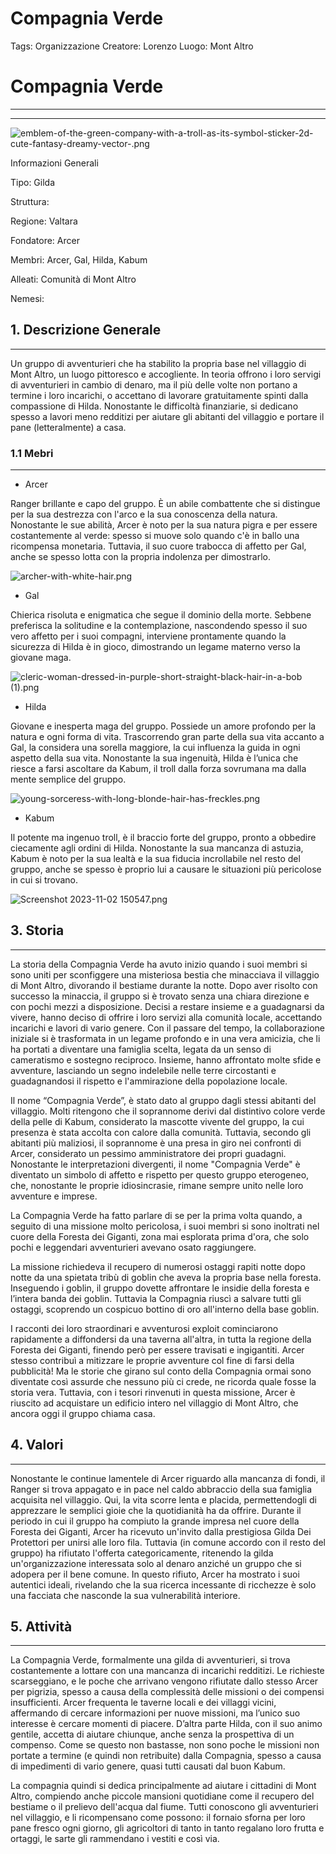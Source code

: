 # Compagnia Verde

Tags: Organizzazione
Creatore: Lorenzo
Luogo: Mont Altro

# Compagnia Verde

---

---

![emblem-of-the-green-company-with-a-troll-as-its-symbol-sticker-2d-cute-fantasy-dreamy-vector-.png](Compagnia%20Verde%2061130611054349ab88fc486629b19815/emblem-of-the-green-company-with-a-troll-as-its-symbol-sticker-2d-cute-fantasy-dreamy-vector-.png)

Informazioni Generali

Tipo: Gilda

Struttura:

Regione: Valtara

Fondatore: Arcer

Membri: Arcer, Gal, Hilda, Kabum

Alleati: Comunità di Mont Altro

Nemesi: 

## 1. Descrizione Generale

---

Un gruppo di avventurieri che ha stabilito la propria base nel villaggio di Mont Altro, un luogo pittoresco e accogliente. In teoria offrono i loro servigi di avventurieri in cambio di denaro, ma il più delle volte non portano a termine i loro incarichi, o accettano di lavorare gratuitamente spinti dalla compassione di Hilda. Nonostante le difficoltà finanziarie, si dedicano spesso a lavori meno redditizi per aiutare gli abitanti del villaggio e portare il pane (letteralmente) a casa.

### 1.1 Mebri

---

- Arcer

Ranger brillante e capo del gruppo. È un abile combattente che si distingue per la sua destrezza con l'arco e la sua conoscenza della natura. Nonostante le sue abilità, Arcer è noto per la sua natura pigra e per essere costantemente al verde: spesso si muove solo quando c'è in ballo una ricompensa monetaria. Tuttavia, il suo cuore trabocca di affetto per Gal, anche se spesso lotta con la propria indolenza per dimostrarlo.

![archer-with-white-hair.png](Compagnia%20Verde%2061130611054349ab88fc486629b19815/archer-with-white-hair.png)

- Gal

Chierica risoluta e enigmatica che segue il dominio della morte. Sebbene preferisca la solitudine e la contemplazione, nascondendo spesso il suo vero affetto per i suoi compagni, interviene prontamente quando la sicurezza di Hilda è in gioco, dimostrando un legame materno verso la giovane maga.

![cleric-woman-dressed-in-purple-short-straight-black-hair-in-a-bob (1).png](Compagnia%20Verde%2061130611054349ab88fc486629b19815/cleric-woman-dressed-in-purple-short-straight-black-hair-in-a-bob_(1).png)

- Hilda

Giovane e inesperta maga del gruppo. Possiede un amore profondo per la natura e ogni forma di vita. Trascorrendo gran parte della sua vita accanto a Gal, la considera una sorella maggiore, la cui influenza la guida in ogni aspetto della sua vita. Nonostante la sua ingenuità, Hilda è l’unica che riesce a farsi ascoltare da Kabum, il troll dalla forza sovrumana ma dalla mente semplice del gruppo.

![young-sorceress-with-long-blonde-hair-has-freckles.png](Compagnia%20Verde%2061130611054349ab88fc486629b19815/young-sorceress-with-long-blonde-hair-has-freckles.png)

- Kabum

Il potente ma ingenuo troll, è il braccio forte del gruppo, pronto a obbedire ciecamente agli ordini di Hilda. Nonostante la sua mancanza di astuzia, Kabum è noto per la sua lealtà e la sua fiducia incrollabile nel resto del gruppo, anche se spesso è proprio lui a causare le situazioni più pericolose in cui si trovano.

![Screenshot 2023-11-02 150547.png](Compagnia%20Verde%2061130611054349ab88fc486629b19815/Screenshot_2023-11-02_150547.png)

## 3. Storia

---

La storia della Compagnia Verde ha avuto inizio quando i suoi membri si sono uniti per sconfiggere una misteriosa bestia che minacciava il villaggio di Mont Altro, divorando il bestiame durante la notte. Dopo aver risolto con successo la minaccia, il gruppo si è trovato senza una chiara direzione e con pochi mezzi a disposizione. Decisi a restare insieme e a guadagnarsi da vivere, hanno deciso di offrire i loro servizi alla comunità locale, accettando incarichi e lavori di vario genere. Con il passare del tempo, la collaborazione iniziale si è trasformata in un legame profondo e in una vera amicizia, che li ha portati a diventare una famiglia scelta, legata da un senso di cameratismo e sostegno reciproco. Insieme, hanno affrontato molte sfide e avventure, lasciando un segno indelebile nelle terre circostanti e guadagnandosi il rispetto e l'ammirazione della popolazione locale.

Il nome “Compagnia Verde”, è stato dato al gruppo dagli stessi abitanti del villaggio. Molti ritengono che il soprannome derivi dal distintivo colore verde della pelle di Kabum, considerato la mascotte vivente del gruppo, la cui presenza è stata accolta con calore dalla comunità. Tuttavia, secondo gli abitanti più maliziosi, il soprannome è una presa in giro nei confronti di Arcer, considerato un pessimo amministratore dei propri guadagni. Nonostante le interpretazioni divergenti, il nome "Compagnia Verde" è diventato un simbolo di affetto e rispetto per questo gruppo eterogeneo, che, nonostante le proprie idiosincrasie, rimane sempre unito nelle loro avventure e imprese.

La Compagnia Verde ha fatto parlare di se per la prima volta quando, a seguito di una missione molto pericolosa, i suoi membri si sono inoltrati nel cuore della Foresta dei Giganti, zona mai esplorata prima d'ora, che solo pochi e leggendari avventurieri avevano osato raggiungere. 

La missione richiedeva il recupero di numerosi ostaggi rapiti notte dopo notte da una spietata tribù di goblin che aveva la propria base nella foresta. Inseguendo i goblin, il gruppo dovette affrontare le insidie della foresta e l’intera banda dei goblin. Tuttavia la Compagnia riuscì a salvare tutti gli ostaggi, scoprendo un cospicuo bottino di oro all'interno della base goblin.

I racconti dei loro straordinari e avventurosi exploit cominciarono rapidamente a diffondersi da una taverna all'altra, in tutta la regione della Foresta dei Giganti, finendo però per essere travisati e ingigantiti. Arcer stesso contribuì a mitizzare le proprie avventure col fine di farsi della pubblicità! Ma le storie che girano sul conto della Compagnia ormai sono diventate così assurde che nessuno più ci crede, ne ricorda quale fosse la storia vera. Tuttavia, con i tesori rinvenuti in questa missione, Arcer è riuscito ad acquistare un edificio intero nel villaggio di Mont Altro, che ancora oggi il gruppo chiama casa.

## 4. Valori

---

Nonostante le continue lamentele di Arcer riguardo alla mancanza di fondi, il Ranger si trova appagato e in pace nel caldo abbraccio della sua famiglia acquisita nel villaggio. Qui, la vita scorre lenta e placida, permettendogli di apprezzare le semplici gioie che la quotidianità ha da offrire. Durante il periodo in cui il gruppo ha compiuto la  grande impresa nel cuore della Foresta dei Giganti, Arcer ha ricevuto un'invito dalla prestigiosa Gilda Dei Protettori per unirsi alle loro fila. Tuttavia (in comune accordo con il resto del gruppo) ha rifiutato l'offerta categoricamente, ritenendo la gilda un'organizzazione interessata solo al denaro anziché un gruppo che si adopera per il bene comune. In questo rifiuto, Arcer ha mostrato i suoi autentici ideali, rivelando che la sua ricerca incessante di ricchezze è solo una facciata che nasconde la sua vulnerabilità interiore.

## 5. Attività

---

La Compagnia Verde, formalmente una gilda di avventurieri, si trova costantemente a lottare con una mancanza di incarichi redditizi. Le richieste scarseggiano, e le poche che arrivano vengono rifiutate dallo stesso Arcer per pigrizia, spesso a causa della complessità delle missioni o dei compensi insufficienti. Arcer frequenta le taverne locali e dei villaggi vicini, affermando di cercare informazioni per nuove missioni, ma l’unico suo interesse è cercare momenti di piacere. D’altra parte Hilda, con il suo animo gentile, accetta di aiutare chiunque, anche senza la prospettiva di un compenso. Come se questo non bastasse, non sono poche le missioni non portate a termine (e quindi non retribuite) dalla Compagnia, spesso a causa di impedimenti di vario genere, quasi tutti causati dal buon Kabum.

La compagnia quindi si dedica principalmente ad aiutare i cittadini di Mont Altro, compiendo anche piccole mansioni quotidiane come il recupero del bestiame o il prelievo dell'acqua dal fiume. Tutti conoscono gli avventurieri nel villaggio, e li ricompensano come possono: il fornaio sforna per loro pane fresco ogni giorno, gli agricoltori di tanto in tanto regalano loro frutta e ortaggi, le sarte gli rammendano i vestiti e così via.